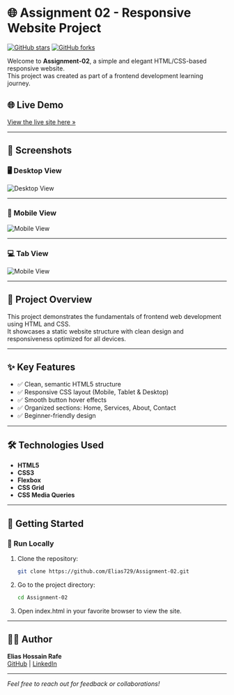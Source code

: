 # 🌐 Assignment 02 - Responsive Website Project

[![GitHub stars](https://img.shields.io/github/stars/Elias729/Assignment-02?style=social)](https://github.com/Elias729/Assignment-02/stargazers)
[![GitHub forks](https://img.shields.io/github/forks/Elias729/Assignment-02?style=social)](https://github.com/Elias729/Assignment-02/network)

Welcome to **Assignment-02**, a simple and elegant HTML/CSS-based responsive website.  
This project was created as part of a frontend development learning journey.

## 🌐 Live Demo
[View the live site here »](https://elias729.github.io/influencer-gear/)

---

## 📸 Screenshots

### 🖥️ Desktop View
![Desktop View](assets/demo/Dextop.png)

---

### 📱 Mobile View
![Mobile View](assets/demo/Mobile.png)

---

### 💻 Tab View
![Mobile View](assets/demo/Tab.png)

---

## 📁 Project Overview

This project demonstrates the fundamentals of frontend web development using HTML and CSS.  
It showcases a static website structure with clean design and responsiveness optimized for all devices.

---

## ✨ Key Features

- ✅ Clean, semantic HTML5 structure  
- ✅ Responsive CSS layout (Mobile, Tablet & Desktop)  
- ✅ Smooth button hover effects  
- ✅ Organized sections: Home, Services, About, Contact  
- ✅ Beginner-friendly design  

---

## 🛠️ Technologies Used

- **HTML5**  
- **CSS3**  
- **Flexbox**
- **CSS Grid**  
- **CSS Media Queries**

---

## 🚀 Getting Started


### 🔹 Run Locally

1. Clone the repository:
   ```bash
   git clone https://github.com/Elias729/Assignment-02.git

2. Go to the project directory:
    ```bash
   cd Assignment-02

3. Open index.html in your favorite browser to view the site.
   
--- 

## 👨‍💻 Author

**Elias Hossain Rafe**  
[GitHub](https://github.com/Elias729) | [LinkedIn](https://www.linkedin.com/in/elias-hossain-rafe-2b8250338)

---

*Feel free to reach out for feedback or collaborations!*
